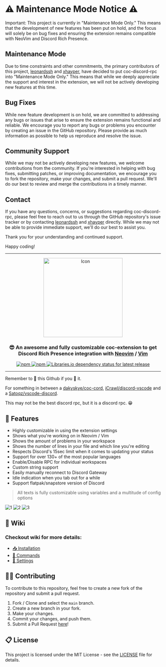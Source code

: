 # ⚠️ Maintenance Mode Notice ⚠️
Important: This project is currently in "Maintenance Mode Only." This means that the development of new features has been put on hold, and the focus will solely be on bug fixes and ensuring the extension remains compatible with NeoVim and Discord Rich Presence.

## Maintenance Mode
Due to time constraints and other commitments, the primary contributors of this project, [leonardssh](https://github.com/leonardssh) and [xhayper](https://github.com/xhayper), have decided to put coc-discord-rpc into "Maintenance Mode Only." This means that while we deeply appreciate the support and interest in the extension, we will not be actively developing new features at this time.

## Bug Fixes
While new feature development is on hold, we are committed to addressing any bugs or issues that arise to ensure the extension remains functional and reliable. We encourage you to report any bugs or problems you encounter by creating an issue in the GitHub repository. Please provide as much information as possible to help us reproduce and resolve the issue.

## Community Support
While we may not be actively developing new features, we welcome contributions from the community. If you're interested in helping with bug fixes, submitting patches, or improving documentation, we encourage you to fork the repository, make your changes, and submit a pull request. We'll do our best to review and merge the contributions in a timely manner.

## Contact
If you have any questions, concerns, or suggestions regarding coc-discord-rpc, please feel free to reach out to us through the GitHub repository's issue tracker or by contacting [leonardssh](https://github.com/leonardssh) and [xhayper](https://github.com/xhayper) directly. While we may not be able to provide immediate support, we'll do our best to assist you.

Thank you for your understanding and continued support.

Happy coding!

---

<p align="center">
    <img src="https://i.imgur.com/gpcIEF4.png" alt="Icon" align="center" width="256">
</p>

<h3 align="center">
    😎 An awesome and fully customizable coc-extension to get Discord Rich Presence integration with <a href="https://neovim.io/"><b>Neovim</b></a> / <a href="https://www.vim.org/"><b>Vim</b></a>
</h3>

<div align="center">
  <p>
    <a href="https://www.npmjs.com/package/coc-discord-rpc">
        <img src="https://img.shields.io/npm/v/coc-discord-rpc.svg?maxAge=3600&color=crimson&logo=npm" alt="npm" />
    </a>
    <a href="https://www.npmjs.com/package/coc-discord-rpc">
        <img src="https://img.shields.io/npm/dt/coc-discord-rpc.svg?maxAge=3600&logo=npm" alt="npm" />
    </a>
    <a href="https://libraries.io/npm/coc-discord-rpc">
        <img src="https://img.shields.io/librariesio/release/npm/coc-discord-rpc?maxAge=3600&logo=Libraries.io" alt="Libraries.io dependency status for latest release" />
    </a>
  </p>
</div>

---

Remember to 🌟 this Github if you 💖 it.

For something in between a [dakyskye/coc-cord](https://github.com/dakyskye/coc-cord), [iCrawl/discord-vscode](https://github.com/iCrawl/discord-vscode/) and a [Satoqz/vscode-discord](https://github.com/Satoqz/vscode-discord).

This may not be the best discord rpc, but it is a discord rpc. 😁

## 📌 Features

-   Highly customizable in using the extension settings
-   Shows what you're working on in Neovim / Vim
-   Shows the amount of problems in your workspace
-   Shows the number of lines in your file and which line you're editing
-   Respects Discord's 15sec limit when it comes to updating your status
-   Support for over 130+ of the most popular languages
-   Enable/Disable RPC for individual workspaces
-   Custom string support
-   Easily manually reconnect to Discord Gateway
-   Idle indication when you tab out for a while
-   Support flatpak/snapstore version of Discord

> All texts is fully customizable using variables and a multitude of config options

![1](https://i.imgur.com/GsZcyEo.png)
![2](https://i.imgur.com/ImVMp6j.png)
![3](https://i.imgur.com/9noFU8f.png)

## 📄 Wiki

### Checkout wiki for more details:

-   [📥 Installation](https://github.com/LeonardSSH/coc-discord-rpc/wiki/install)
-   [🤖 Commands](https://github.com/LeonardSSH/coc-discord-rpc/wiki/Using-the-commands)
-   [🔧 Settings](https://github.com/LeonardSSH/coc-discord-rpc/wiki/Using-the-configuration-file)

## 👨‍💻 Contributing

To contribute to this repository, feel free to create a new fork of the repository and submit a pull request.

1. Fork / Clone and select the `main` branch.
2. Create a new branch in your fork.
3. Make your changes.
4. Commit your changes, and push them.
5. Submit a Pull Request [here](https://github.com/LeonardSSH/coc-discord-rpc/pulls)!

## 📋 License

This project is licensed under the MIT License - see the [LICENSE](LICENSE) file for details.

[coc-cord]: https://github.com/dakyskye/coc-cord
[discord-vscode]: https://github.com/iCrawl/discord-vscode/
[vscode-discord]: https://github.com/Satoqz/vscode-discord
